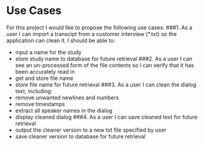 # Use Cases

For this project I would like to propose the following use cases:
###1. As a user I can import a transcipt from a customer interview (*.txt) so the application can clean it. I should be able to:
- input a name for the study 
- store study name to database for future retrieval
###2. As a user I can see an un-processed form of the file contents so I can verify that it has been accurately read in
- get and store file name
- store file name for future retrieval
###3. As a user I can clean the dialog text, including:
- remove unwanted newlines and numbers
- remove timestamps
- extract all speaker names in the dialog
- display cleaned dialog 
###4. As a user I can save cleaned text for future retrieval
- output the cleaner version to a new txt file specified by user
- save cleaner version to database for future retrieval
